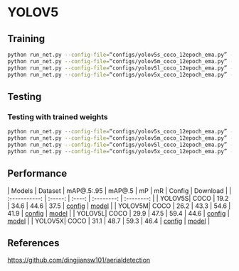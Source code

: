 # YOLOV5

## Training
```sh
python run_net.py --config-file=“configs/yolov5s_coco_12epoch_ema.py” --task=train
python run_net.py --config-file=“configs/yolov5m_coco_12epoch_ema.py” --task=train
python run_net.py --config-file=“configs/yolov5l_coco_12epoch_ema.py” --task=train
python run_net.py --config-file=“configs/yolov5x_coco_12epoch_ema.py” --task=train
```

## Testing
### Testing with trained weights
```sh
python run_net.py --config-file=“configs/yolov5s_coco_12epoch_ema.py” --task=test
python run_net.py --config-file=“configs/yolov5m_coco_12epoch_ema.py” --task=test
python run_net.py --config-file=“configs/yolov5l_coco_12epoch_ema.py” --task=test
python run_net.py --config-file=“configs/yolov5x_coco_12epoch_ema.py” --task=test
```


## Performance
|    Models     | Dataset | mAP@.5:.95 | mAP@.5 | mP | mR | Config     | Download   |
| :-----------: | :-----: | :----: | :--------: | :--------: |
| YOLOV5S| COCO | 19.2 | 34.6 | 44.6 | 37.5 | [config](configs/yolov5s_coco_12epoch_ema.py) | [model](https://cloud.tsinghua.edu.cn/f/5eaab019296a4ac185e5/?dl=1) |
| YOLOV5M| COCO | 26.2 | 43.3 | 54.6 | 41.9 | [config](configs/yolov5m_coco_12epoch_ema.py) | [model](https://cloud.tsinghua.edu.cn/f/d89c5cf5e5604802951d/?dl=1) |
| YOLOV5L| COCO | 29.9 | 47.5 | 59.4 | 44.6 | [config](configs/yolov5l_coco_12epoch_ema.py) | [model](https://cloud.tsinghua.edu.cn/f/ee32894861a342fe90d3/?dl=1) |
| YOLOV5X| COCO | 31.1 | 48.7 | 59.3 | 46.4 | [config](configs/yolov5x_coco_12epoch_ema.py) | [model](https://cloud.tsinghua.edu.cn/f/20405ba3e1984f889c22/?dl=1) |

## References
https://github.com/dingjiansw101/aerialdetection
